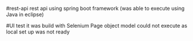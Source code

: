 
#rest-api
rest api using spring boot framework (was able to execute using Java in eclipse)

#UI test 
it was build with Selenium Page object model
could not execute as local set up was not ready
